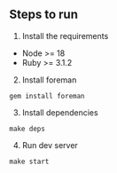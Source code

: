 ## Steps to run

1. Install the requirements

* Node >= 18
* Ruby >= 3.1.2

2. Install foreman
```
gem install foreman
```

3. Install dependencies
```
make deps
```
4. Run dev server
```
make start
```
